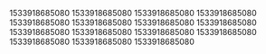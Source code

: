 1533918685080
1533918685080
1533918685080
1533918685080
1533918685080
1533918685080
1533918685080
1533918685080
1533918685080
1533918685080
1533918685080
1533918685080
1533918685080
1533918685080
1533918685080
